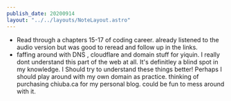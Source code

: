 ```yaml
---
publish_date: 20200914
layout: "../../layouts/NoteLayout.astro"
---
```


- Read through a chapters 15-17 of coding career. already listened to the audio version but was good to reread and follow up in the links.
- faffing around with DNS , cloudflare and domain stuff for yiquin. I really dont understand this part of the web at all. It's definitley a blind spot in my knowledge. I Should try to understand these things better! Perhaps I should play around with my own domain as practice. thinking of purchasing chiuba.ca for my personal blog. could be fun to mess around with it.
